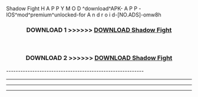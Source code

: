  Shadow Fight  H A P P Y M O D ^download^APK- A P P -IOS^mod^premium^unlocked-for A n d r o i d-[NO.ADS]-omw8h



<div align="center">

<h3>DOWNLOAD 1 >>>>>> <a href="https://en-mod.web.app/?en= Shadow Fight ">DOWNLOAD Shadow Fight  </a></h3><br>

<h3>DOWNLOAD 2 >>>>>> <a href="https://en-mod.web.app/?en= Shadow Fight ">DOWNLOAD Shadow Fight  </a></h3>

</div>
----------------------------------------------------------

----------------------------------------------------------

----------------------------------------------------------

----------------------------------------------------------



